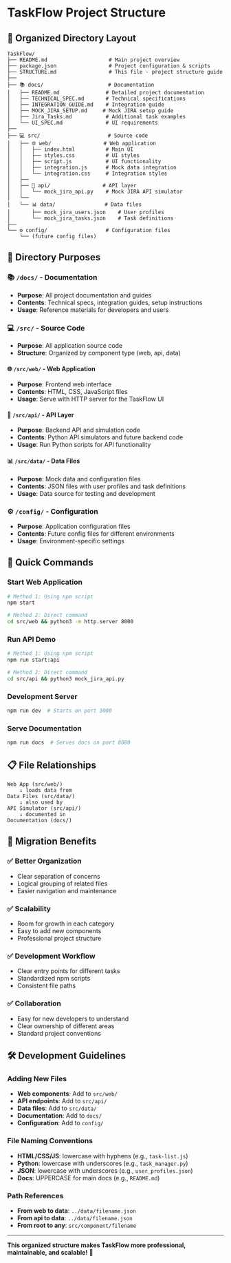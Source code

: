 # TaskFlow Project Structure

## 📁 Organized Directory Layout

```
TaskFlow/
├── README.md                    # Main project overview
├── package.json                 # Project configuration & scripts
├── STRUCTURE.md                 # This file - project structure guide
├── 
├── 📚 docs/                     # Documentation
│   ├── README.md               # Detailed project documentation
│   ├── TECHNICAL_SPEC.md       # Technical specifications
│   ├── INTEGRATION_GUIDE.md    # Integration guide
│   ├── MOCK_JIRA_SETUP.md     # Mock JIRA setup guide
│   ├── Jira_Tasks.md           # Additional task examples
│   └── UI_SPEC.md              # UI requirements
├── 
├── 💻 src/                      # Source code
│   ├── 🌐 web/                 # Web application
│   │   ├── index.html          # Main UI
│   │   ├── styles.css          # UI styles
│   │   ├── script.js           # UI functionality
│   │   ├── integration.js      # Mock data integration
│   │   └── integration.css     # Integration styles
│   ├── 
│   ├── 🔌 api/                 # API layer
│   │   └── mock_jira_api.py    # Mock JIRA API simulator
│   └── 
│   └── 📊 data/                # Data files
│       ├── mock_jira_users.json    # User profiles
│       └── mock_jira_tasks.json    # Task definitions
├── 
└── ⚙️ config/                   # Configuration files
    └── (future config files)
```

## 🎯 Directory Purposes

### 📚 `/docs/` - Documentation
- **Purpose**: All project documentation and guides
- **Contents**: Technical specs, integration guides, setup instructions
- **Usage**: Reference materials for developers and users

### 💻 `/src/` - Source Code
- **Purpose**: All application source code
- **Structure**: Organized by component type (web, api, data)

#### 🌐 `/src/web/` - Web Application
- **Purpose**: Frontend web interface
- **Contents**: HTML, CSS, JavaScript files
- **Usage**: Serve with HTTP server for the TaskFlow UI

#### 🔌 `/src/api/` - API Layer
- **Purpose**: Backend API and simulation code
- **Contents**: Python API simulators and future backend code
- **Usage**: Run Python scripts for API functionality

#### 📊 `/src/data/` - Data Files
- **Purpose**: Mock data and configuration files
- **Contents**: JSON files with user profiles and task definitions
- **Usage**: Data source for testing and development

### ⚙️ `/config/` - Configuration
- **Purpose**: Application configuration files
- **Contents**: Future config files for different environments
- **Usage**: Environment-specific settings

## 🚀 Quick Commands

### Start Web Application
```bash
# Method 1: Using npm script
npm start

# Method 2: Direct command
cd src/web && python3 -m http.server 8000
```

### Run API Demo
```bash
# Method 1: Using npm script
npm run start:api

# Method 2: Direct command
cd src/api && python3 mock_jira_api.py
```

### Development Server
```bash
npm run dev  # Starts on port 3000
```

### Serve Documentation
```bash
npm run docs  # Serves docs on port 8080
```

## 📋 File Relationships

```
Web App (src/web/) 
    ↓ loads data from
Data Files (src/data/)
    ↓ also used by
API Simulator (src/api/)
    ↓ documented in
Documentation (docs/)
```

## 🔄 Migration Benefits

### ✅ **Better Organization**
- Clear separation of concerns
- Logical grouping of related files
- Easier navigation and maintenance

### ✅ **Scalability**
- Room for growth in each category
- Easy to add new components
- Professional project structure

### ✅ **Development Workflow**
- Clear entry points for different tasks
- Standardized npm scripts
- Consistent file paths

### ✅ **Collaboration**
- Easy for new developers to understand
- Clear ownership of different areas
- Standard project conventions

## 🛠️ Development Guidelines

### Adding New Files
- **Web components**: Add to `src/web/`
- **API endpoints**: Add to `src/api/`
- **Data files**: Add to `src/data/`
- **Documentation**: Add to `docs/`
- **Configuration**: Add to `config/`

### File Naming Conventions
- **HTML/CSS/JS**: lowercase with hyphens (e.g., `task-list.js`)
- **Python**: lowercase with underscores (e.g., `task_manager.py`)
- **JSON**: lowercase with underscores (e.g., `user_profiles.json`)
- **Docs**: UPPERCASE for main docs (e.g., `README.md`)

### Path References
- **From web to data**: `../data/filename.json`
- **From api to data**: `../data/filename.json`
- **From root to any**: `src/component/filename`

---

**This organized structure makes TaskFlow more professional, maintainable, and scalable!** 🎉
